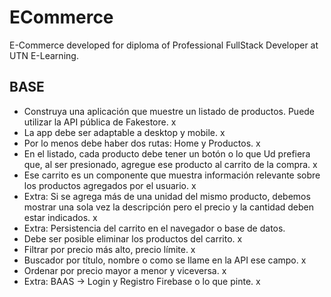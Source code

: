 # ECommerce
E-Commerce developed for diploma of Professional FullStack Developer at UTN E-Learning.

## BASE
- Construya una aplicación que muestre un listado de productos. Puede utilizar la API pública de Fakestore. x
- La app debe ser adaptable a desktop y mobile. x
- Por lo menos debe haber dos rutas: Home y Productos. x
- En el listado, cada producto debe tener un botón o lo que Ud prefiera que, al ser presionado, agregue ese producto al carrito de la compra. x
- Ese carrito es un componente que muestra información relevante sobre los productos agregados por el usuario. x
- Extra: Si se agrega más de una unidad del mismo producto, debemos mostrar una sola vez la descripción pero el precio y la cantidad deben estar indicados. x
- Extra: Persistencia del carrito en el navegador o base de datos.
- Debe ser posible eliminar los productos del carrito. x
- Filtrar por precio más alto, precio límite.  x
- Buscador por título, nombre o como se llame en la API ese campo. x
- Ordenar por precio mayor a menor y viceversa.  x
- Extra: BAAS -> Login y Registro Firebase o lo que pinte. x
